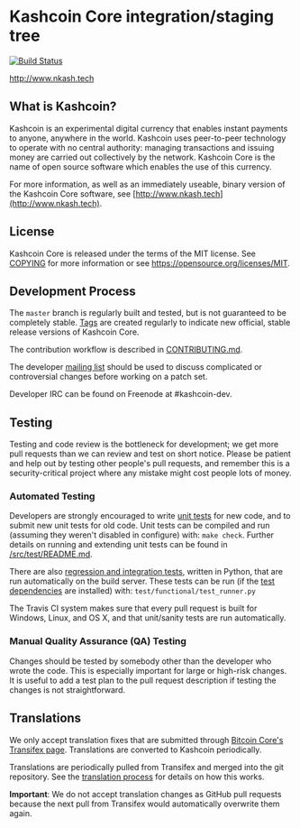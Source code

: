 Kashcoin Core integration/staging tree
=====================================

[![Build Status](https://travis-ci.org/kashcoin-project/kashcoin.svg?branch=master)](https://travis-ci.org/kashcoin-project/kashcoin)

http://www.nkash.tech

What is Kashcoin?
----------------

Kashcoin is an experimental digital currency that enables instant payments to
anyone, anywhere in the world. Kashcoin uses peer-to-peer technology to operate
with no central authority: managing transactions and issuing money are carried
out collectively by the network. Kashcoin Core is the name of open source
software which enables the use of this currency.

For more information, as well as an immediately useable, binary version of
the Kashcoin Core software, see [http://www.nkash.tech](http://www.nkash.tech).

License
-------

Kashcoin Core is released under the terms of the MIT license. See [COPYING](COPYING) for more
information or see https://opensource.org/licenses/MIT.

Development Process
-------------------

The `master` branch is regularly built and tested, but is not guaranteed to be
completely stable. [Tags](https://github.com/kashcoin-project/kashcoin/tags) are created
regularly to indicate new official, stable release versions of Kashcoin Core.

The contribution workflow is described in [CONTRIBUTING.md](CONTRIBUTING.md).

The developer [mailing list](https://groups.google.com/forum/#!forum/kashcoin-dev)
should be used to discuss complicated or controversial changes before working
on a patch set.

Developer IRC can be found on Freenode at #kashcoin-dev.

Testing
-------

Testing and code review is the bottleneck for development; we get more pull
requests than we can review and test on short notice. Please be patient and help out by testing
other people's pull requests, and remember this is a security-critical project where any mistake might cost people
lots of money.

### Automated Testing

Developers are strongly encouraged to write [unit tests](src/test/README.md) for new code, and to
submit new unit tests for old code. Unit tests can be compiled and run
(assuming they weren't disabled in configure) with: `make check`. Further details on running
and extending unit tests can be found in [/src/test/README.md](/src/test/README.md).

There are also [regression and integration tests](/test), written
in Python, that are run automatically on the build server.
These tests can be run (if the [test dependencies](/test) are installed) with: `test/functional/test_runner.py`

The Travis CI system makes sure that every pull request is built for Windows, Linux, and OS X, and that unit/sanity tests are run automatically.

### Manual Quality Assurance (QA) Testing

Changes should be tested by somebody other than the developer who wrote the
code. This is especially important for large or high-risk changes. It is useful
to add a test plan to the pull request description if testing the changes is
not straightforward.

Translations
------------

We only accept translation fixes that are submitted through [Bitcoin Core's Transifex page](https://www.transifex.com/projects/p/bitcoin/).
Translations are converted to Kashcoin periodically.

Translations are periodically pulled from Transifex and merged into the git repository. See the
[translation process](doc/translation_process.md) for details on how this works.

**Important**: We do not accept translation changes as GitHub pull requests because the next
pull from Transifex would automatically overwrite them again.
